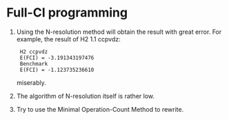 Full-CI programming
=====================

1. Using the N-resolution method will obtain the result with great error. For example, the result of H2 1.1 ccpvdz:

        H2 ccpvdz
        E(FCI) = -3.191343197476
        Benchmark
        E(FCI) = -1.123735236610
    miserably.

2. The algorithm of N-resolution itself is rather low.

3. Try to use the Minimal Operation-Count Method to rewrite.



